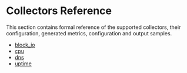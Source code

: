 # Collectors Reference

This section contains formal reference of the supported
collectors, their configuration, generated metrics,
configuration and output samples.

* [block_io](block_io.md)
* [cpu](cpu.md)
* [dns](dns.md)
* [uptime](uptime.md)